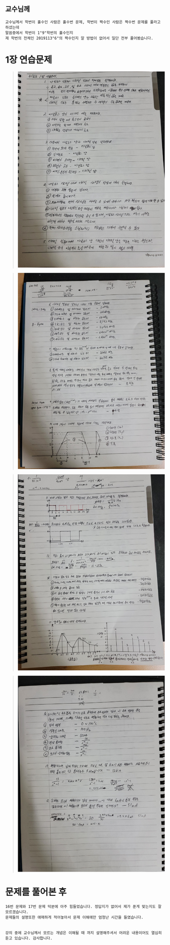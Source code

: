 ## 교수님께
```
교수님께서 학번이 홀수인 사람은 홀수번 문제, 학번이 짝수인 사람은 짝수번 문제를 풀라고 하셨는데
말씀중에서 학번이 1"9"학번의 홀수인지
제 학번의 전체인 2019113"6"의 짝수인지 알 방법이 없어서 일단 전부 풀어봤습니다.
```
# 1장 연습문제

>![1](/img/1.jpg)

>![1](/img/2.jpg)

>![1](/img/3.jpg)

>![1](/img/4.jpg)


# 문제를 풀어본 후
```
16번 문제와 17번 문제 덕분에 아주 힘들었습니다. 정답지가 없어서 제가 푼게 맞는지도 잘 모르겠습니다.
문제들의 설명또한 애매하게 적어놓아서 문제 이해에만 엄청난 시간을 들였습니다.


강의 중에 교수님께서 모르는 개념은 이해될 때 까지 설명해주셔서 어려운 내용이어도 열심히 듣고 있습니다. 감사합니다.
```
